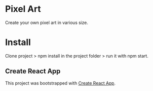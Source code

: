 # Pixel Art

Create your own pixel art in various size.

# Install 

Clone project > npm install in the project folder > run it with npm start.

## Create React App

This project was bootstrapped with [Create React App](https://github.com/facebook/create-react-app).

